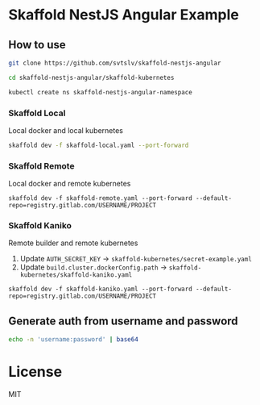 # Skaffold NestJS Angular Example

## How to use

```sh
git clone https://github.com/svtslv/skaffold-nestjs-angular
```

```sh
cd skaffold-nestjs-angular/skaffold-kubernetes
```

```sh
kubectl create ns skaffold-nestjs-angular-namespace
```

### Skaffold Local

Local docker and local kubernetes

```sh
skaffold dev -f skaffold-local.yaml --port-forward
```

### Skaffold Remote

Local docker and remote kubernetes

```
skaffold dev -f skaffold-remote.yaml --port-forward --default-repo=registry.gitlab.com/USERNAME/PROJECT
```

### Skaffold Kaniko

Remote builder and remote kubernetes

1. Update `AUTH_SECRET_KEY` -> `skaffold-kubernetes/secret-example.yaml`
2. Update `build.cluster.dockerConfig.path` -> `skaffold-kubernetes/skaffold-kaniko.yaml`

```
skaffold dev -f skaffold-kaniko.yaml --port-forward --default-repo=registry.gitlab.com/USERNAME/PROJECT
```

## Generate auth from username and password

```sh
echo -n 'username:password' | base64
```

# License

MIT



